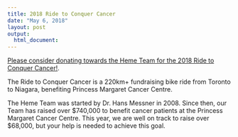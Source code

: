 ```yaml
---
title: 2018 Ride to Conquer Cancer
date: "May 6, 2018"
layout: post
output:
  html_document:
---
```


[Please consider donating towards the Heme Team for the 2018 Ride to Conquer Cancer!](http://www.conquercancer.ca/site/TR/Ride/Toronto2018?px=4175647&pg=personal&fr_id=1641).

The Ride to Conquer Cancer is a 220km+ fundraising bike ride from Toronto to Niagara, benefiting Princess Margaret Cancer Centre.

The Heme Team was started by Dr. Hans Messner in 2008. Since then, our Team has raised over $740,000 to benefit cancer patients at the Princess Margaret Cancer Centre. This year, we are well on track to raise over $68,000, but your help is needed to achieve this goal.
